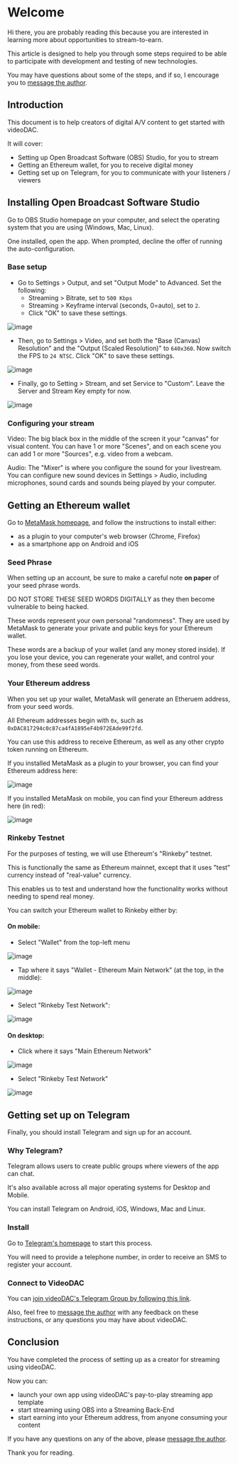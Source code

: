 # Welcome

Hi there, you are probably reading this because you are interested in learning more about opportunities to stream-to-earn.

This article is designed to help you through some steps required to be able to participate with development and testing of new technologies.

You may have questions about some of the steps, and if so, I encourage you to [message the author](https://t.me/chrishobcroft).

## Introduction

This document is to help creators of digital A/V content to get started with videoDAC.

It will cover:

- Setting up Open Broadcast Software (OBS) Studio, for you to stream
- Getting an Ethereum wallet, for you to receive digital money
- Getting set up on Telegram, for you to communicate with your listeners / viewers

## Installing Open Broadcast Software Studio

Go to OBS Studio homepage on your computer, and select the operating system that you are using (Windows, Mac, Linux).

One installed, open the app. When prompted, decline the offer of running the auto-configuration.

### Base setup

- Go to Settings > Output, and set "Output Mode" to Advanced. Set the following:
  - Streaming > Bitrate, set to `500 Kbps`
  - Streaming > Keyframe interval (seconds, 0=auto), set to `2`.
  - Click "OK" to save these settings.

![image](https://user-images.githubusercontent.com/59374467/79101677-af65de80-7d86-11ea-8d4f-abaed1116b3f.png)

- Then, go to Settings > Video, and set both the "Base (Canvas) Resolution" and the "Output (Scaled Resolution)" to `640x360`. Now switch the FPS to `24 NTSC`. Click "OK" to save these settings.

![image](https://user-images.githubusercontent.com/59374467/79101419-18008b80-7d86-11ea-88ee-c490d71a66ed.png)

- Finally, go to Setting > Stream, and set Service to "Custom". Leave the Server and Stream Key empty for now.

![image](https://user-images.githubusercontent.com/59374467/79101345-f4d5dc00-7d85-11ea-99d8-45e10e23f789.png)

### Configuring your stream

Video: The big black box in the middle of the screen it your "canvas" for visual content. You can have 1 or more "Scenes", and on each scene you can add 1 or more "Sources", e.g. video from a webcam.

Audio: The "Mixer" is where you configure the sound for your livestream. You can configure new sound devices in Settings > Audio, including microphones, sound cards and sounds being played by your computer.


## Getting an Ethereum wallet

Go to [MetaMask homepage](https://metamask.io), and follow the instructions to install either:

- as a plugin to your computer's web browser (Chrome, Firefox)
- as a smartphone app on Android and iOS

### Seed Phrase

When setting up an account, be sure to make a careful note **on paper** of your seed phrase words.

DO NOT STORE THESE SEED WORDS DIGITALLY as they then become vulnerable to being hacked.

These words represent your own personal "randomness". They are used by MetaMask to generate your private and public keys for your Ethereum wallet.

These words are a backup of your wallet (and any money stored inside). If you lose your device, you can regenerate your wallet, and control your money, from these seed words.

### Your Ethereum address

When you set up your wallet, MetaMask will generate an Etheruem address, from your seed words.

All Ethereum addresses begin with `0x`, such as `0xDAC817294c0c87ca4fA1895eF4b972EAde99f2fd`.

You can use this address to receive Ethereum, as well as any other crypto token running on Ethereum.

If you installed MetaMask as a plugin to your browser, you can find your Ethereum address here:

![image](https://user-images.githubusercontent.com/59374467/79101993-71b58580-7d87-11ea-8191-9aaeaef840db.png)

If you installed MetaMask on mobile, you can find your Ethereum address here (in red):

![image](https://user-images.githubusercontent.com/59374467/79102209-e5579280-7d87-11ea-97c2-277856e9ee7e.png)

### Rinkeby Testnet

For the purposes of testing, we will use Ethereum's "Rinkeby" testnet.

This is functionally the same as Ethereum mainnet, except that it uses "test" currency instead of "real-value" currency.

This enables us to test and understand how the functionality works without needing to spend real money.

You can switch your Ethereum wallet to Rinkeby either by:

#### On mobile:

- Select "Wallet" from the top-left menu

![image](https://user-images.githubusercontent.com/59374467/79100603-83e1f480-7d84-11ea-951c-510591147399.png)

- Tap where it says "Wallet - Ethereum Main Network" (at the top, in the middle):

![image](https://user-images.githubusercontent.com/59374467/79100625-8fcdb680-7d84-11ea-82f1-1d8b12cc27a9.png)

- Select "Rinkeby Test Network":

![image](https://user-images.githubusercontent.com/59374467/79100615-8a706c00-7d84-11ea-950b-abf6c9945b6e.png)

#### On desktop:

- Click where it says "Main Ethereum Network"

![image](https://user-images.githubusercontent.com/59374467/79102498-7cbce580-7d88-11ea-9444-60fa4aa679fb.png)

- Select "Rinkeby Test Network"

![image](https://user-images.githubusercontent.com/59374467/79102578-a1b15880-7d88-11ea-8a50-d0ae2bd8a4ed.png)

## Getting set up on Telegram

Finally, you should install Telegram and sign up for an account.

### Why Telegram?

Telegram allows users to create public groups where viewers of the app can chat.

It's also available across all major operating systems for Desktop and Mobile.

You can install Telegram on Android, iOS, Windows, Mac and Linux.

### Install

Go to [Telegram's homepage](https://telegram.org/) to start this process.

You will need to provide a telephone number, in order to receive an SMS to register your account.

### Connect to VideoDAC

You can [join videoDAC's Telegram Group by following this link](https://t.me/videoDAC).

Also, feel free to [message the author](https://t.me/chrishobcroft) with any feedback on these instructions, or any questions you may have about videoDAC.

## Conclusion

You have completed the process of setting up as a creator for streaming using videoDAC.

Now you can:

- launch your own app using videoDAC's pay-to-play streaming app template
- start streaming using OBS into a Streaming Back-End
- start earning into your Ethereum address, from anyone consuming your content

If you have any questions on any of the above, please [message the author](https://t.me/chrishobcroft).

Thank you for reading.
